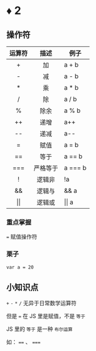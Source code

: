 # ♦️ 2

## 操作符

|	运算符	|	描述	|	例子	|
|	:----:	|	:----:	|	----	|
|	+		|	加		|	a + b	|
|	-		|	减		|	a - b	|
|	*		|	乘		|	a * b	|
|	/		|	除		|	a / b	|
|	%		|	除余	|	a % b	|
|	++		|	递增	|	a++		|
|	--		|	递减	|	a--		|
|	=		|	赋值	|	a = b	|
|	==		|	等于	|	a == b	|
|	===		|	严格等于|	a === b|
|	!		|	逻辑非	|	!a		|
|	&&		|	逻辑与	|	&& a	|
|	\|\|	|	逻辑或	|	\|\| a	|

### 重点掌握

```=``` 赋值操作符

### 栗子

```
var a = 20
```

## 小知识点

```+``` ```-``` ```*``` ```/``` 无异于日常数学运算符

但是 ```=``` 在 JS 里是赋值，不是 ```等于```

JS 里的 ```等于``` 是一种 ```布尔运算``` 

如： ```==``` 、 ```===```



